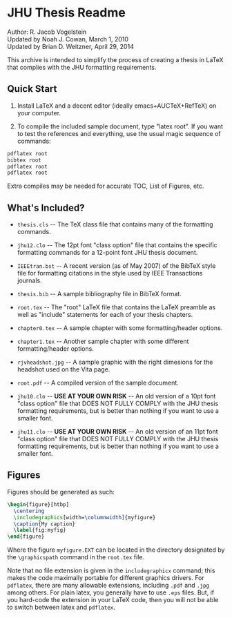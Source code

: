 JHU Thesis Readme
=================
Author: R. Jacob Vogelstein <br>
Updated by Noah J. Cowan, March 1, 2010 <br>
Updated by Brian D. Weitzner, April 29, 2014


This archive is intended to simplify the process of creating a thesis
in LaTeX that complies with the JHU formatting requirements.  

Quick Start
-----------

1. Install LaTeX and a decent editor (ideally emacs+AUCTeX+RefTeX) on
your computer.

2. To compile the included sample document, type "latex root".  If you want to test
the references and everything, use the usual magic sequence of commands: 

```sh
pdflatex root
bibtex root
pdflatex root
pdflatex root
```
Extra compiles may be needed for accurate TOC, List of Figures, etc.

What's Included?
----------------

* `thesis.cls` -- The TeX class file that contains many of the formatting commands.  

* `jhu12.clo` -- The 12pt font "class option" file that contains the specific formatting commands for a 12-point font JHU thesis document.

* `IEEEtran.bst` -- A recent version (as of May 2007) of the BibTeX style file for formatting citations in the style used by IEEE Transactions journals.  

* `thesis.bib` -- A sample bibliography file in BibTeX format.

* `root.tex` -- The "root" LaTeX file that contains the LaTeX preamble as well as "include" statements for each of your thesis chapters.

* `chapter0.tex` -- A sample chapter with some formatting/header options.

* `chapter1.tex` -- Another sample chapter with some different formatting/header options.

* `rjvheadshot.jpg` -- A sample graphic with the right dimesions for the headshot used on the Vita page.

* `root.pdf` -- A compiled version of the sample document.

* `jhu10.clo` -- **USE AT YOUR OWN RISK** -- An old version of a 10pt font "class option" file that DOES NOT FULLY COMPLY with the JHU thesis formatting requirements, but is better than nothing if you want to use a smaller font.

* `jhu11.clo` -- **USE AT YOUR OWN RISK** -- An old version of an 11pt font "class option" file that DOES NOT FULLY COMPLY with the JHU thesis formatting requirements, but is better than nothing if you want to use a smaller font.

Figures
-------
Figures should be generated as such:

```tex
\begin{figure}[htbp]
  \centering
  \includegraphics[width=\columnwidth]{myfigure}
  \caption{My caption}
  \label{fig:myfig}
\end{figure}
```

Where the figure `myfigure.EXT` can be located in the directory designated by the `\graphicspath` command in the `root.tex` file.

Note that no file extension is given in the `includegraphicx` command; this makes the code maximally portable for different graphics drivers. For `pdflatex`, there are many allowable extensions, including `.pdf` and `.jpg` among others. For plain latex, you generally have to use `.eps` files. But, if you hard-code the extension in your LaTeX code, then you will not be able to switch between latex and `pdflatex`.

